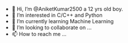- 👋 Hi, I’m @AniketKumar2500 a 12 yrs old boy.
- 👀 I’m interested in C/C++ and Python
- 🌱 I’m currently learning Machine Learning
- 💞️ I’m looking to collaborate on ...
- 📫 How to reach me ...

<!---
AniketKumar2500/AniketKumar2500 is a ✨ special ✨ repository because its `README.md` (this file) appears on your GitHub profile.
You can click the Preview link to take a look at your changes.
--->

